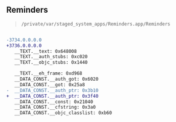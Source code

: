 ## Reminders

> `/private/var/staged_system_apps/Reminders.app/Reminders`

```diff

-3734.0.0.0.0
+3736.0.0.0.0
   __TEXT.__text: 0x648008
   __TEXT.__auth_stubs: 0xc020
   __TEXT.__objc_stubs: 0x1440

   __TEXT.__eh_frame: 0xd968
   __DATA_CONST.__auth_got: 0x6020
   __DATA_CONST.__got: 0x25a8
-  __DATA_CONST.__auth_ptr: 0x3b10
+  __DATA_CONST.__auth_ptr: 0x3f40
   __DATA_CONST.__const: 0x21040
   __DATA_CONST.__cfstring: 0x3a0
   __DATA_CONST.__objc_classlist: 0xb60

```
